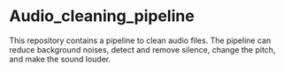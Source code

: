 # Audio_cleaning_pipeline
This repository contains a pipeline to clean audio files. The pipeline can reduce background noises, detect and remove silence, change the pitch, and make the sound louder.
